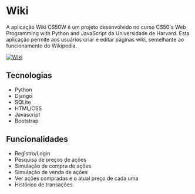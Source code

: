 # Wiki
A aplicação Wiki CS50W é um projeto desenvolvido no curso CS50's Web Programming with Python and JavaScript da Universidade de Harvard. Esta aplicação permite aos usuários criar e editar páginas wiki, semelhante ao funcionamento do Wikipedia. 

[![Wiki](https://img.youtube.com/vi/KK9RXoBdFsI/maxresdefault.jpg)](https://youtu.be/KK9RXoBdFsI)

## Tecnologias
* Python
* Django
* SQLite
* HTML/CSS
* Javascript
* Bootstrap

## Funcionalidades
* Registro/Login
* Pesquisa de preços de ações
* Simulação de compra de ações
* Simulação de venda de ações
* Ver ações compradas e o atual preço de cada uma
* Histórico de transações


